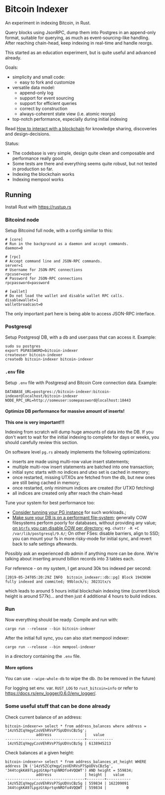 # Bitcoin Indexer

An experiment in indexing Bitcoin, in Rust.

Query blocks using JsonRPC, dump them into Postgres in an append-only format,
suitable for querying, as much as event-sourcing-like handling. After reaching
chain-head, keep indexing in real-time and handle reorgs.

This started as an education experiment, but is quite useful and advanced already.


Goals:

* simplicity and small code:
    * easy to fork and customize
* versatile data model:
    * append-only log
    * support for event sourcing
    * support for efficient queries
    * correct by construction
    * always-coherent state view (i.e. atomic reorgs)
* top-notch performance, especially during initial indexing

Read [How to interact with a blockchain](https://dpc.pw/rust-bitcoin-indexer-how-to-interact-with-a-blockchain) for knowledge sharing, discoveries and design-decisions.

Status:

* The codebase is very simple, design quite clean and composable and performance really good.
* Some tests are there and everything seems quite robust, but not tested in production so far. 
* Indexing the blockchain works
* Indexing mempool works


## Running

Install Rust with https://rustup.rs


### Bitcoind node

Setup Bitcoind full node, with a config similiar to this:

```
# [core]
# Run in the background as a daemon and accept commands.
daemon=0

# [rpc]
# Accept command line and JSON-RPC commands.
server=1
# Username for JSON-RPC connections
rpcuser=user
# Password for JSON-RPC connections
rpcpassword=password

# [wallet]
# Do not load the wallet and disable wallet RPC calls.
disablewallet=1
walletbroadcast=0
```

The only important part here is being able to access JSON-RPC interface.

### Postgresql

Setup Postgresql DB, with a db and user:pass that can access it. Example:

```
sudo su postgres
export PGPASSWORD=bitcoin-indexer
createuser bitcoin-indexer
createdb bitcoin-indexer bitcoin-indexer
```

### `.env` file

Setup `.env` file with Postgresql and Bitcoin Core connection data. Example:

```
DATABASE_URL=postgres://bitcoin-indexer:bitcoin-indexer@localhost/bitcoin-indexer
NODE_RPC_URL=http://someuser:somepassword@localhost:18443
```

#### Optimize DB performance for massive amount of inserts!

**This one is very important!!!**

Indexing from scratch will dump huge amounts of data into the DB.
If you don't want to wait for the initial indexing to complete for days or weeks,
you should carefully review this section.

On software level `pg.rs` already implements the following optimizations:

* inserts are made using multi-row value insert statements;
* multiple multi-row insert statements are batched into one transaction;
* initial sync starts with no indices and utxo set is cached in memory;
* once restarted, missing UTXOs are fetched from the db, but new ones
  are still being cached in memory;
* once restarted, only minimum indices are created (for UTXO fetching)
* all indices are created only after reach the chain-head

Tune your system for best performance too:

* [Consider tunning your PG instance][tune-psql] for such workloads.;
* [Make sure your DB is on a performant file-system][perf-fs]; generally COW filesystems perform poorly
  for databases, without providing any value; [on `btrfs` you can disable COW per directory][chattr];
  eg. `chattr -R +C /var/lib/postgresql/9.6/`; On other FSes: disable barriers, align to SSD; you can
  mount your fs in more risky-mode for initial sync, and revert back to safe settings
  aftewards.

[perf-fs]: https://www.slideshare.net/fuzzycz/postgresql-on-ext4-xfs-btrfs-and-zfs
[tune-psql]: https://stackoverflow.com/questions/12206600/how-to-speed-up-insertion-performance-in-postgresql
[chattr]: https://www.kossboss.com/btrfs-disabling-cow-on-a-file-or-directory-nodatacow/

Possibly ask an experienced db admin if anything more can be done. We're talking
about inserting around billion records into 3 tables each.

For reference -  on my system, I get around 30k txs indexed per second:

```
[2019-05-24T05:20:29Z INFO  bitcoin_indexer::db::pg] Block 194369H fully indexed and commited; 99block/s; 30231tx/s
```

which leads to around 5 hours initial blockchain indexing time (current block height is around 577k)...
and then just 4 additional 4 hours to build indices.

### Run

Now everything should be ready. Compile and run with:

```
cargo run --release --bin bitcoin-indexer
```

After the initial full sync, you can also start mempool indexer:

```
cargo run --release --bin mempool-indexer
```


in a directory containing the `.env` file.

#### More options

You can use `--wipe-whole-db` to wipe the db. (to be removed in the future)

For logging set env. var. `RUST_LOG` to `rust_bitcoin=info` or refer to https://docs.rs/env_logger/0.6.0/env_logger/.


### Some useful stuff that can be done already

Check current balance of an address:

```
bitcoin-indexer=> select * from address_balances where address = '14zV5ZCqYmgyCzoVEhRVsP7SpUDVsCBz5g';                                                                                                                                          
              address               |   value
------------------------------------+------------
 14zV5ZCqYmgyCzoVEhRVsP7SpUDVsCBz5g | 6138945213
```

Check balances at a given height:

```
bitcoin-indexer=> select * from address_balances_at_height WHERE address IN ('14zV5ZCqYmgyCzoVEhRVsP7SpUDVsCBz5g', '344tcgkKA97LpgzGtAprtqnNRDfo4VQQWT') AND height = 559834;
              address               | height |   value   
------------------------------------+--------+-----------
 14zV5ZCqYmgyCzoVEhRVsP7SpUDVsCBz5g | 559834 | 162209091
 344tcgkKA97LpgzGtAprtqnNRDfo4VQQWT | 559834 |         0
```
